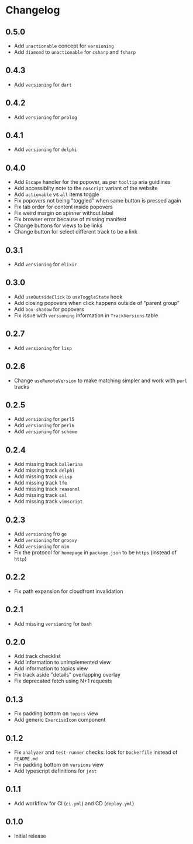 # Changelog

## 0.5.0

- Add `unactionable` concept for `versioning`
- Add `diamond` to `unactionable` for `csharp` and `fsharp`

## 0.4.3

- Add `versioning` for `dart`

## 0.4.2

- Add `versioning` for `prolog`

## 0.4.1

- Add `versioning` for `delphi`

## 0.4.0

- Add `Escape` handler for the popover, as per `tooltip` aria guidlines
- Add accessiblity note to the `noscript` variant of the website
- Add `actionable` vs `all` items toggle
- Fix popovers not being "toggled" when same button is pressed again
- Fix tab order for content inside popovers
- Fix weird margin on spinner without label
- Fix browser error because of missing manifest
- Change buttons for views to be links
- Change button for select different track to be a link

## 0.3.1

- Add `versioning` for `elixir`

## 0.3.0

- Add `useOutsideClick` to `useToggleState` hook
- Add closing popovers when click happens outside of "parent group"
- Add `box-shadow` for popovers
- Fix issue with `versioning` information in `TrackVersions` table

## 0.2.7

- Add `versioning` for `lisp`

## 0.2.6

- Change `useRemoteVersion` to make matching simpler and work with `perl` tracks

## 0.2.5

- Add `versioning` for `perl5`
- Add `versioning` for `perl6`
- Add `versioning` for `scheme`

## 0.2.4

- Add missing track `ballerina`
- Add missing track `delphi`
- Add missing track `elisp`
- Add missing track `lfe`
- Add missing track `reasonml`
- Add missing track `sml`
- Add missing track `vimscript`

## 0.2.3

- Add `versioning` fro `go`
- Add `versioning` for `groovy`
- Add `versioning` for `nim`
- Fix the protocol for `homepage` in `package.json` to be `https` (instead of `http`)

## 0.2.2

- Fix path expansion for cloudfront invalidation

## 0.2.1

- Add missing `versioning` for `bash`

## 0.2.0

- Add track checklist
- Add information to unimplemented view
- Add information to topics view
- Fix track aside "details" overlapping overlay
- Fix deprecated fetch using N+1 requests

## 0.1.3

- Fix padding bottom on `topics` view
- Add generic `ExerciseIcon` component

## 0.1.2

- Fix `analyzer` and `test-runner` checks: look for `Dockerfile` instead of `README.md`
- Fix padding bottom on `versions` view
- Add typescript definitions for `jest`

## 0.1.1

- Add workflow for CI (`ci.yml`) and CD (`deploy.yml`)

## 0.1.0

- Initial release
